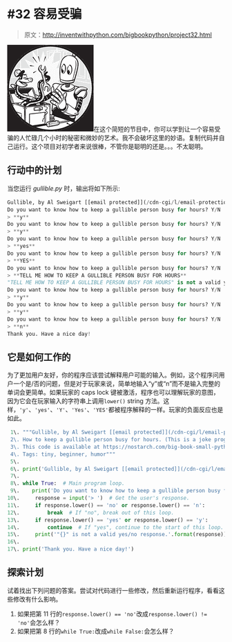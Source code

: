 # #32 容易受骗

> 原文：<http://inventwithpython.com/bigbookpython/project32.html>

![](img/9d995d63aaead72cad01120081eb8f75.png)在这个简短的节目中，你可以学到让一个容易受骗的人忙碌几个小时的秘密和微妙的艺术。我不会破坏这里的妙语。复制代码并自己运行。这个项目对初学者来说很棒，不管你是聪明的还是。。。不太聪明。

## 行动中的计划

当您运行 *gullible.py* 时，输出将如下所示:

```py
Gullible, by Al Sweigart [[email protected]](/cdn-cgi/l/email-protection)
Do you want to know how to keep a gullible person busy for hours? Y/N
> **y**
Do you want to know how to keep a gullible person busy for hours? Y/N
> **y**
Do you want to know how to keep a gullible person busy for hours? Y/N
> **yes**
Do you want to know how to keep a gullible person busy for hours? Y/N
> **YES**
Do you want to know how to keep a gullible person busy for hours? Y/N
> **TELL ME HOW TO KEEP A GULLIBLE PERSON BUSY FOR HOURS**
"TELL ME HOW TO KEEP A GULLIBLE PERSON BUSY FOR HOURS" is not a valid yes/no response.
Do you want to know how to keep a gullible person busy for hours? Y/N
> **y**
Do you want to know how to keep a gullible person busy for hours? Y/N
> **y**
Do you want to know how to keep a gullible person busy for hours? Y/N
> **n**
Thank you. Have a nice day!
```

## 它是如何工作的

为了更加用户友好，你的程序应该尝试解释用户可能的输入。例如，这个程序问用户一个是/否的问题，但是对于玩家来说，简单地输入“y”或“n”而不是输入完整的单词会更简单。如果玩家的 caps lock 键被激活，程序也可以理解玩家的意图，因为它会在玩家输入的字符串上调用`lower()` string 方法。这样，`'y'`、`'yes'`、`'Y'`、`'Yes'`、`'YES'`都被程序解释的一样。玩家的负面反应也是如此。

```py
 1\. """Gullible, by Al Sweigart [[email protected]](/cdn-cgi/l/email-protection)
 2\. How to keep a gullible person busy for hours. (This is a joke program.)
 3\. This code is available at https://nostarch.com/big-book-small-python-programming
 4\. Tags: tiny, beginner, humor"""
 5\. 
 6\. print('Gullible, by Al Sweigart [[email protected]](/cdn-cgi/l/email-protection)')
 7\. 
 8\. while True:  # Main program loop.
 9\.    print('Do you want to know how to keep a gullible person busy for hours? Y/N')
10\.     response = input('> ')  # Get the user's response.
11\.     if response.lower() == 'no' or response.lower() == 'n':
12\.         break  # If "no", break out of this loop.
13\.     if response.lower() == 'yes' or response.lower() == 'y':
14\.         continue  # If "yes", continue to the start of this loop.
15\.     print('"{}" is not a valid yes/no response.'.format(response))
16\. 
17\. print('Thank you. Have a nice day!') 
```

## 探索计划

试着找出下列问题的答案。尝试对代码进行一些修改，然后重新运行程序，看看这些修改有什么影响。

1.  如果把第 11 行的`response.lower() == 'no'`改成`response.lower() != 'no'`会怎么样？
2.  如果把第 8 行的`while True:`改成`while False:`会怎么样？